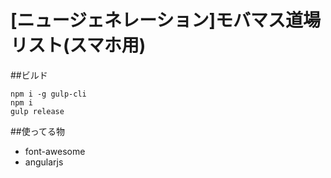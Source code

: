 [ニュージェネレーション]モバマス道場リスト(スマホ用)
============================

##ビルド
```
npm i -g gulp-cli
npm i
gulp release
```

##使ってる物

- font-awesome
- angularjs
